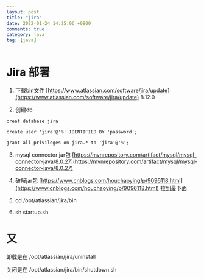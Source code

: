 ```yaml
---
layout: post
title: "jira"
date: 2022-01-24 14:25:06 +0800
comments: true
category: java
tag: [java]
---
```




#  Jira 部署


1. 下载bin文件 [https://www.atlassian.com/software/jira/update](https://www.atlassian.com/software/jira/update)  8.12.0


2. 创建db

```
creat database jira

create user 'jira'@'%' IDENTIFIED BY 'password';

grant all privileges on jira.* to 'jira'@'%';

```



3. mysql connector jar包  [https://mvnrepository.com/artifact/mysql/mysql-connector-java/8.0.27](https://mvnrepository.com/artifact/mysql/mysql-connector-java/8.0.27)

4. 破解jar包 [https://www.cnblogs.com/houchaoying/p/9096118.html](https://www.cnblogs.com/houchaoying/p/9096118.html) 拉到最下面

5. cd /opt/atlassian/jira/bin 
6. sh startup.sh



# 又 

卸载是在 /opt/atlassian/jira/uninstall

关闭是在  /opt/atlassian/jira/bin/shutdown.sh